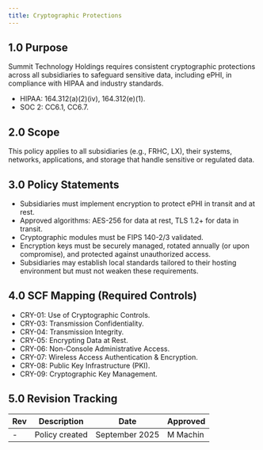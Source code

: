 ```yaml
---
title: Cryptographic Protections
---
```


## 1.0 Purpose

Summit Technology Holdings requires consistent cryptographic protections across all subsidiaries to safeguard sensitive data, including ePHI, in compliance with HIPAA and industry standards.

- HIPAA: 164.312(a)(2)(iv), 164.312(e)(1).
- SOC 2: CC6.1, CC6.7.

## 2.0 Scope

This policy applies to all subsidiaries (e.g., FRHC, LX), their systems, networks, applications, and storage that handle sensitive or regulated data.

## 3.0 Policy Statements

- Subsidiaries must implement encryption to protect ePHI in transit and at rest.
- Approved algorithms: AES-256 for data at rest, TLS 1.2+ for data in transit.
- Cryptographic modules must be FIPS 140-2/3 validated.
- Encryption keys must be securely managed, rotated annually (or upon compromise), and protected against unauthorized access.
- Subsidiaries may establish local standards tailored to their hosting environment but must not weaken these requirements.

## 4.0 SCF Mapping (Required Controls)

- CRY-01: Use of Cryptographic Controls.
- CRY-03: Transmission Confidentiality.
- CRY-04: Transmission Integrity.
- CRY-05: Encrypting Data at Rest.
- CRY-06: Non-Console Administrative Access.
- CRY-07: Wireless Access Authentication & Encryption.
- CRY-08: Public Key Infrastructure (PKI).
- CRY-09: Cryptographic Key Management.

## 5.0 Revision Tracking

| Rev | Description | Date | Approved |
| --- | ----------- | ---- | -------- |
| - | Policy created | September 2025 | M Machin |
